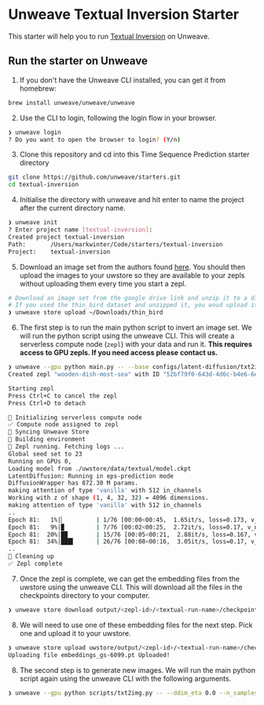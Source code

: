 # Unweave Textual Inversion Starter

This starter will help you to run [Textual Inversion](https://github.com/rinongal/textual_inversion) on Unweave.

## Run the starter on Unweave

1. If you don't have the Unweave CLI installed, you can get it from homebrew:

```bash
brew install unweave/unweave/unweave
````

2. Use the CLI to login, following the login flow in your browser.

```bash
❯ unweave login
? Do you want to open the browser to login? (Y/n)
```

3. Clone this repository and cd into this Time Sequence Prediction starter directory

```bash
git clone https://github.com/unweave/starters.git
cd textual-inversion 
```

4. Initialise the directory with unweave and hit enter to name the project after the current directory name.

```bash
❯ unweave init
? Enter project name [textual-inversion]:
Created project textual-inversion
Path:    	/Users/markwinter/Code/starters/textual-inversion
Project: 	textual-inversion
```

5. Download an image set from the authors found [here](https://drive.google.com/drive/folders/1d2UXkX0GWM-4qUwThjNhFIPP7S6WUbQJ). You should then upload the images to your uwstore so they are available to your zepls without uploading them every time you start a zepl.

```bash
# Download an image set from the google drive link and unzip it to a directory.
# If you used the thin_bird dataset and unzipped it, you woud upload it like below
❯ unweave store upload ~/Downloads/thin_bird
```

6. The first step is to run the main python script to invert an image set. We will run the python script using the unweave CLI. This will create a serverless compute node (`zepl`) with your data and run it. **This requires access to GPU zepls. If you need access please contact us.**

```bash
❯ unweave --gpu python main.py -- --base configs/latent-diffusion/txt2img-1p4B-finetune.yaml -t --actual_resume ./uwstore/data/model.ckpt -n test --gpus 0, --data_root ./uwstore/data/thin_bird --init_word sculpture --no-test --logdir ./uwstore/output
Created zepl "wooden-dish-most-sea" with ID "52bf79f0-643d-4d6c-b4e6-6ecbef3c9315"

Starting zepl
Press Ctrl+C to cancel the zepl
Press Ctrl+D to detach

🔄 Initializing serverless compute node
✅ Compute node assigned to zepl
🔄 Syncing Unweave Store
🔄 Building environment
🚀 Zepl running. Fetching logs ...
Global seed set to 23
Running on GPUs 0,
Loading model from ./uwstore/data/textual/model.ckpt
LatentDiffusion: Running in eps-prediction mode
DiffusionWrapper has 872.30 M params.
making attention of type 'vanilla' with 512 in_channels
Working with z of shape (1, 4, 32, 32) = 4096 dimensions.
making attention of type 'vanilla' with 512 in_channels
..
Epoch 81:   1%|▏         | 1/76 [00:00<00:45,  1.65it/s, loss=0.173, v_num=0, train/loss_simple_step=0.175, train/loss_vlb_step=0.000764, train/loss_step=0.175, global_step=6074.0, train/
Epoch 81:   9%|▉         | 7/76 [00:02<00:25,  2.72it/s, loss=0.17, v_num=0, train/loss_simple_step=0.201, train/loss_vlb_step=0.000685, train/loss_step=0.201, global_step=6080.0, train/l
Epoch 81:  20%|█▉        | 15/76 [00:05<00:21,  2.88it/s, loss=0.167, v_num=0, train/loss_simple_step=0.104, train/loss_vlb_step=0.000359, train/loss_step=0.104, global_step=6089.0, train
Epoch 81:  34%|███▍      | 26/76 [00:08<00:16,  3.05it/s, loss=0.17, v_num=0, train/loss_simple_step=0.205, train/loss_vlb_step=0.00104, train/loss_step=0.205, global_step=6099.0, train/l
..
🧹 Cleaning up
✅ Zepl complete
```

7. Once the zepl is complete, we can get the embedding files from the uwstore using the unweave CLI. This will download all the files in the checkpoints directory to your computer. 

```bash
❯ unweave store download output/<zepl-id>/<textual-run-name>/checkpoints/
```

8. We will need to use one of these embedding files for the next step. Pick one and upload it to your uwstore.

```bash
❯ unweave store upload uwstore/output/<zepl-id>/<textual-run-name>/checkpoints/embeddings_gs-6099.pt
Uploading file embeddings_gs-6099.pt Uploaded!
```

8. The second step is to generate new images. We will run the main python script again using the unweave CLI with the following arguments.

```bash
❯ unweave --gpu python scripts/txt2img.py -- --ddim_eta 0.0 --n_samples 8 --n_iter 2 --scale 10.0 --ddim_steps 50 --embedding_path ./uwstore/data/embeddings_gs-6099.pt --ckpt_path ./uwstore/data/model.ckpt --prompt "a photo of sculpture" --outdir ./uwstore/output
```
